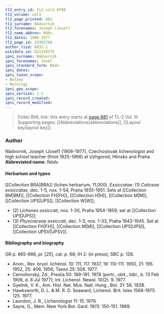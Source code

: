 ```yaml
---
tl2_entry_id: tl2_vol3_0798
tl2_volume: vol3
tl2_page_printed: 681
tl2_surname: Nádvornik
tl2_forenames: Joseph (Josef)
tl2_name_abbrev: Nádv.
tl2_dates: 1906-1977
tl2_page_id: 33355768
author_lsid: 6832-1
wikidata_id: Q21339575
ipni_surname: Nádvorník
ipni_forenames: Josef
ipni_standard_form: Nádv.
ipni_dates: 
ipni_taxon_scope: 
- Botany
- Mycology
ipni_geo_scope: 
ipni_version: 1.1
ipni_record_created: 
ipni_record_modified:
---
```



> [!cite] BHL link: this entry starts at [page 681](https://www.biodiversitylibrary.org/page/33355768) of TL-2 Vol. III.
> Supporting pages: [[Abbreviations|abbreviations]], [[Layout key|layout key]].

### Author

Nádvornik, Joseph (Josef) (1906-1977), Czechoslovak lichenologist and high school teacher (from 1925-1966) at Uzhgorod, Hlinsko and Praha. 
**Abbreviated name**: *Nádv.*

#### Herbarium and types

[[Collection BRA|BRA]] (lichen herbarium, 11,000).
*Exsiccatae*: (1) *Caliceae exsiccatae*, dec. 1-5, nos. 1-54, Praha 1935-1951. Sets at [[Collection BM|BM]], [[Collection FH|FH]], [[Collection H|H]], [[Collection M|M]], [[Collection UPS|UPS]], [[Collection W|W]];
- (2) *Lichenes exsiccati*, nos. 1-30, Praha 1954-1959, set at [[Collection UPS|UPS]];
- (3) *Physciaceae exsiccati*, dec. 1-3, nos. 1-33, Praha 1943-1945. Set at [[Collection FH|FH]], [[Collection M|M]], [[Collection UPS|UPS]], [[Collection UPSV|UPSV]].

#### Bibliography and biography

GR p. 665-666, *pl*. \[*25*\], cat. p. 68; IH 2: (in press); SBC p. 128.
- Anon., Rev. bryol. lichénol. 10: 111, 117. 1937, 19: 110-111. 1950, 21: 195. 1952, 25: 406. 1956; Taxon 25: 506. 1977.
- Cernohorský, Zd., Preslia 50: 189-191. 1978 (portr., obit., bibl., b. 13 Feb 1906, d. 8 Jul 1977); Int. Lichenol. Newsl. 10(2): 9. 1977.
- Gyelnik, V. K., Ann. Hist. Nat. Mus. Natl. Hung., Bot. 31: 56. 1938.
- Hawksworth, D. L. & M. R. D. Seaward, Lichenol. Brit. Isles 1568-1975. 125. 1977.
- Laundon, J. R., Lichenologist 11: 15. 1979.
- Sayre, G., Mem. New York Bot. Gard. 19(1): 150-151. 1969.

